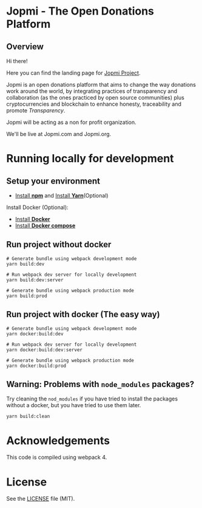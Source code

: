 # Jopmi - The Open Donations Platform

## Overview

Hi there!

Here you can find the landing page for [Jopmi Project](https://github.com/RockaLabs/jopmi).

Jopmi is an open donations platform that aims to change the way donations work around the world, by integrating practices of transparency and collaboration (as the ones practiced by open source communities) plus cryptocurrencies and blockchain to enhance honesty, traceability and promote *Transparency*.

Jopmi will be acting as a non for profit organization.

We'll be live at Jopmi.com and Jopmi.org.


# Running locally for development

## Setup your environment

* [Install **npm**](https://www.npmjs.com/get-npm) and [Install **Yarn**](https://yarnpkg.com/en/docs/install#debian-stable)(Optional)

Install Docker (Optional):

* [Install **Docker**](https://docs.docker.com/install/#supported-platforms)
* [Install **Docker compose**](https://docs.docker.com/compose/install/)


## Run project without docker

```
# Generate bundle using webpack development mode
yarn build:dev

# Run webpack dev server for locally development
yarn build:dev:server

# Generate bundle using webpack production mode
yarn build:prod
```

## Run project with docker (The easy way)

```
# Generate bundle using webpack development mode
yarn docker:build:dev

# Run webpack dev server for locally development
yarn docker:build:dev:server

# Generate bundle using webpack production mode
yarn docker:build:prod
```

## **Warning:** Problems with `node_modules` packages?

Try cleaning the `nod_modules` if you have tried to install the packages without a docker, but you have tried to use them later.
```
yarn build:clean
```


# Acknowledgements

This code is compiled using webpack 4.

# License

See the [LICENSE](LICENSE) file (MIT).